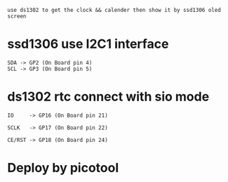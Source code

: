     use ds1302 to get the clock && calender then show it by ssd1306 oled screen

# ssd1306 use I2C1 interface

    SDA -> GP2 (On Board pin 4)
    SCL -> GP3 (On Board pin 5)

# ds1302 rtc connect with sio mode

    IO     -> GP16 (On Board pin 21)

    SCLK   -> GP17 (On Board pin 22)

    CE/RST -> GP18 (On Board pin 24)
   


# Deploy by picotool
